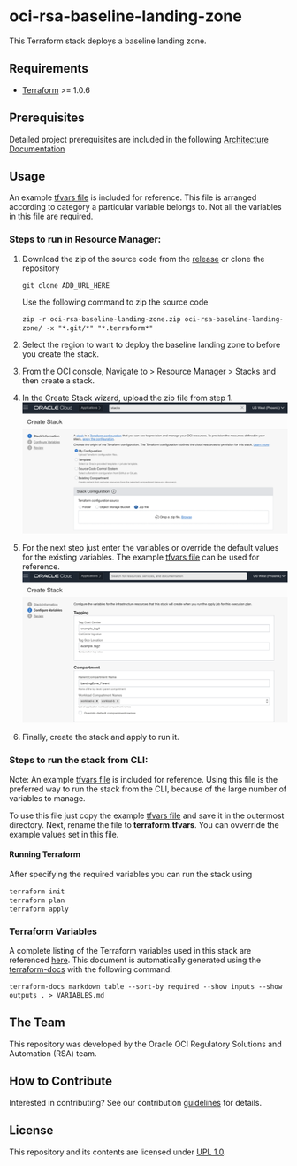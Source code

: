 # oci-rsa-baseline-landing-zone
This Terraform stack deploys a baseline landing zone.

## Requirements
- [Terraform](https://www.terraform.io/) >= 1.0.6

## Prerequisites
Detailed project prerequisites are included in the following [Architecture Documentation](PLACEHOLDER)

## Usage

An example [tfvars file](examples/terraform.tfvars.example) is included for reference. This file is arranged according to 
category a particular variable belongs to. Not all the variables in this file are required.

### Steps to run in Resource Manager:

1. Download the zip of the source code from the [release](PLACEHOLDER) or clone the repository
   ```
   git clone ADD_URL_HERE
   ```
   Use the following command to zip the source code 
   
    ```
    zip -r oci-rsa-baseline-landing-zone.zip oci-rsa-baseline-landing-zone/ -x "*.git/*" "*.terraform*"
    ```


2. Select the region to want to deploy the baseline landing zone to before you create the stack.
3. From the OCI console, Navigate to > Resource Manager > Stacks and then create a stack.
4. In the Create Stack wizard, upload the zip file from step 1.
   ![Example](examples/ResourceManagerStackInfo.png )
5. For the next step just enter the variables or override the default values for the existing variables. The example 
   [tfvars file](examples/terraform.tfvars.example) can be used for reference.
   ![Example2](examples/ResourceManagerVariableInfo.png)
   
6. Finally, create the stack and apply to run it.


### Steps to run the stack from CLI:
Note: An example [tfvars file](examples/terraform.tfvars.example) is included for reference. Using this file is the 
preferred way to run the stack from the CLI, because of the large number of variables to manage.

To use this file just copy the example [tfvars file](examples/terraform.tfvars.example) and save it in the outermost directory.
Next, rename the file to **terraform.tfvars**. You can ovverride the example values set in this file.

#### Running Terraform
After specifying the required variables you can run the stack using
```
terraform init
terraform plan
terraform apply
```

### Terraform Variables
A complete listing of the Terraform variables used in this stack are referenced [here](VARIABLES.md). This document is automatically generated 
using the [terraform-docs](https://github.com/terraform-docs/terraform-docs) with the following command:

```
terraform-docs markdown table --sort-by required --show inputs --show outputs . > VARIABLES.md
```



## The Team
This repository was developed by the Oracle OCI Regulatory Solutions and Automation (RSA) team. 

## How to Contribute
Interested in contributing?  See our contribution [guidelines](CONTRIBUTE.md) for details.

## License
This repository and its contents are licensed under [UPL 1.0](https://opensource.org/licenses/UPL).